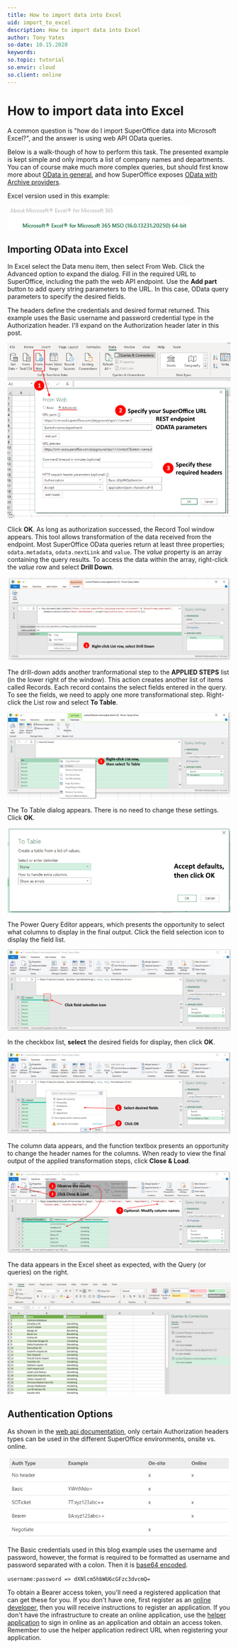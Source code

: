 ```yaml
---
title: How to import data into Excel
uid: import_to_excel
description: How to import data into Excel
author: Tony Yates
so-date: 10.15.2020
keywords:
so.topic: tutorial
so.envir: cloud
so.client: online
---
```


# How to import data into Excel

A common question is "how do I import SuperOffice data into Microsoft Excel?", and the answer is using web API OData queries.

Below is a walk-though of how to perform this task. The presented example is kept simple and only imports a list of company names and departments. You can of course make much more complex queries, but should first know more about [OData in general][1], and how SuperOffice exposes [OData with Archive providers][2].

Excel version used in this example:

![x][img1]

## Importing OData into Excel

In Excel select the Data menu item, then select From Web. Click the Advanced option to expand the dialog. Fill in the required URL to SuperOffice, including the path the web API endpoint. Use the **Add part** button to add query string parameters to the URL. In this case, OData query parameters to specify the desired fields.

The headers define the credentials and desired format returned. This example uses the Basic username and password credential type in the Authorization header. I'll expand on the Authorization header later in this post.

![x][img2]

Click **OK**. As long as authorization successed, the Record Tool window appears. This tool allows transformation of the data received from the endpoint. Most SuperOffice OData queries return at least three properties; `odata.metadata`, `odata.nextLink` and `value`. The *value* property is an array containing the query results. To access the data within the array, right-click the *value* row and select **Drill Down**.

![x][img3]

The drill-down adds another tranformational step to the **APPLIED STEPS** list (in the lower right of the window). This action creates another list of items called Records. Each record contains the select fields entered in the query. To see the fields, we need to apply one more transformational step. Right-click the List row and select **To Table**.

![x][img4]

The To Table dialog appears. There is no need to change these settings. Click **OK**.

![x][img5]

The Power Query Editor appears, which presents the opportunity to select what columns to display in the final output. Click the field selection icon to display the field list.

![x][img6]

In the checkbox list, **select** the desired fields for display, then click **OK**.

![x][img7]

The column data appears, and the function textbox presents an opportunity to change the header names for the columns. When ready to view the final output of the applied transformation steps, click **Close & Load**.

![x][img8]

The data appears in the Excel sheet as expected, with the Query (or queries) on the right.

![x][img9]

## Authentication Options

As shown in the [web api documentation][3], only certain Authorization headers types can be used in the different SuperOffice environments, onsite vs. online.

![x][img10]

The Basic credentials used in this blog example uses the username and password, however, the format is required to be formatted as username and password separated with a colon. Then it is [base64 encoded][4].

`username:password => dXNlcm5hbWU6cGFzc3dvcmQ=`

To obtain a Bearer access token, you'll need a registered application that can get these for you. If you don't have one, first register as an [online developer][5], then you will receive instructions to register an application. If you don't have the infrastructure to create an online application, use the [helper application][5] to sign in online as an application and obtain an access token. Remember to use the helper application redirect URL when registering your application.

<!-- Referenced links -->
[1]: https://www.odata.org/documentation/odata-version-2-0/uri-conventions/
[2]: ../../search/odata/index.md
[3]: ../../web-services/webapi/index.md
[4]: https://www.base64encode.org/
[5]: https://community.superoffice.com/register-as-developer
[6]: ../../authentication/helper-application.md

<!-- Referenced images -->
[img1]: media/odata-1.png
[img2]: media/odata-2.png
[img3]: media/odata-3.png
[img4]: media/odata-4.png
[img5]: media/odata-5.png
[img6]: media/odata-6.png
[img7]: media/odata-7.png
[img8]: media/odata-8.png
[img9]: media/odata-9.png
[img10]: media/odata-10.png
